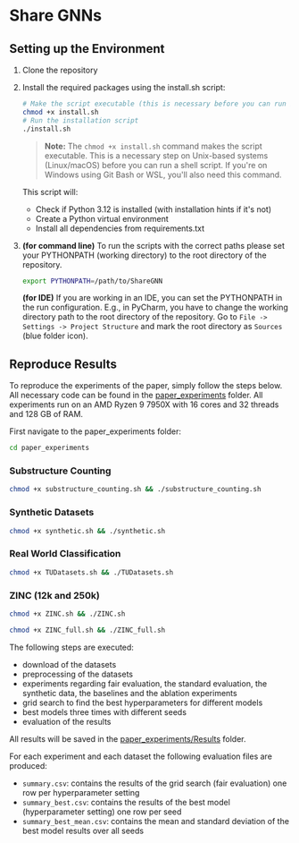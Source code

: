 # Share GNNs

## Setting up the Environment

1. Clone the repository

2. Install the required packages using the install.sh script:
   ```bash
   # Make the script executable (this is necessary before you can run it)
   chmod +x install.sh
   # Run the installation script
   ./install.sh
   ```

   > **Note:** The `chmod +x install.sh` command makes the script executable. This is a necessary step on Unix-based systems (Linux/macOS) before you can run a shell script. If you're on Windows using Git Bash or WSL, you'll also need this command.

   This script will:
   - Check if Python 3.12 is installed (with installation hints if it's not)
   - Create a Python virtual environment
   - Install all dependencies from requirements.txt
3. **(for command line)** To run the scripts with the correct paths please set your PYTHONPATH (working directory) to the root directory of the repository.
   ```bash
   export PYTHONPATH=/path/to/ShareGNN
   ```
    **(for IDE)** If you are working in an IDE, you can set the PYTHONPATH in the run configuration. 
   E.g., in PyCharm, you have to change the working directory path to the root directory of the repository.
    Go to ```File -> Settings -> Project Structure``` and mark the root directory as ```Sources``` (blue folder icon).


## Reproduce Results
To reproduce the experiments of the paper, simply follow the steps below. All necessary code can be found in the [paper_experiments](paper_experiments) folder.
All experiments run on an AMD Ryzen 9 7950X with 16 cores and 32 threads and 128 GB of RAM.

First navigate to the paper_experiments folder:

```bash
cd paper_experiments
```

### Substructure Counting
```bash
chmod +x substructure_counting.sh && ./substructure_counting.sh
```
### Synthetic Datasets
```bash
chmod +x synthetic.sh && ./synthetic.sh
```

### Real World Classification
```bash
chmod +x TUDatasets.sh && ./TUDatasets.sh
```

### ZINC (12k and 250k)
```bash
chmod +x ZINC.sh && ./ZINC.sh
```
```bash
chmod +x ZINC_full.sh && ./ZINC_full.sh
```



The following steps are executed:

   - download of the datasets
   - preprocessing of the datasets
   - experiments regarding fair evaluation, the standard evaluation, the synthetic data, the baselines and the ablation experiments
   - grid search to find the best hyperparameters for different models
   - best models three times with different seeds
   - evaluation of the results

All results will be saved in the [paper_experiments/Results](paper_experiments/Results) folder.

For each experiment and each dataset the following evaluation files are produced:

- ```summary.csv```: contains the results of the grid search (fair evaluation) one row per hyperparameter setting
- ```summary_best.csv```: contains the results of the best model (hyperparameter setting) one row per seed
- ```summary_best_mean.csv```: contains the mean and standard deviation of the best model results over all seeds
